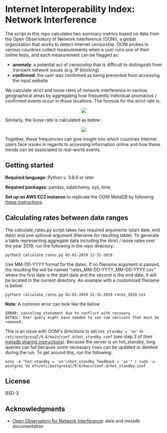 # Internet Interoperability Index: Network Interference
The script in this repo calculates two summary metrics based on data from the Open Observatory of Network Interference (OONI), a global organization that works to detect Internet censorship. OONI probes in various countries collect measurements when a user runs one of their online tests, and each measurement can be flagged as:
- **anomaly**: a potential act of censorship that is difficult to distinguish from transient network issues (e.g. IP blocking)
- **confirmed**: the user was confirmed as being prevented from accessing the input website

We calculate strict and loose rates of network interference in various geographical areas by aggregating how frequently individual anomalous / confirmed events occur in those locations. The formula for the strict rate is:

<p align = "center"><img src="https://render.githubusercontent.com/render/math?math=\frac{\text{number of confirmed events}}{\text{total number of events}}"></p>

Similarly, the loose rate is calculated as below:

<p align = "center"><img src="https://render.githubusercontent.com/render/math?math=\frac{\text{number of confirmed events} %2B \text{number of anomalous events}}{\text{total number of events}}"></p>

Together, these frequencies can give insight into which countries Internet users face issues in regards to accessing information online and how these trends can be associated to real-world events.

## Getting started
**Required language**: Python v. 3.6.0 or later

**Required packages**: pandas, sqlalchemy, sys, time

**Set up an AWS EC2 instance** to replicate the OONI MetaDB by following [these instructions](aws-setup.md).

## Calculating rates between date ranges
The calculate\_rates.py script takes two required arguments (start date, end date) and one optional argument (filename for resulting table). To generate a table representing aggregate data including the strict / loose rates over the year 2019, run the following in the repo directory:

```
python3 calculate_rates.py 01-01-2019 12-31-2019
```

Use MM-DD-YYYY format for the dates. If no filename argument is passed, the resulting file will be named "rates\_MM-DD-YYYY\_MM-DD-YYYY.csv" where the first date is the start date and the second is the end date. It will be located in the current directory. An example with a customized filename is below:

```
python3 calculate_rates.py 01-01-2019 12-31-2019 rates_2019.txt
```

**Note**: A common error can look like the below.

```
ERROR: canceling statement due to conflict with recovery
DETAIL: User query might have needed to see row versions that must be removed.
```

This is an issue with OONI's directions to set `hot_standby = 'on'` in `/etc/postgresql/9.6/main/conf.d/hot_standby.conf` (see step 3 of their [metadb sharing instructions](https://github.com/ooni/sysadmin/blob/master/docs/metadb-sharing.md)). Because the server is on hot\_standby, long queries can fail because some necessary rows can be updated or deleted during the run. To get around this, run the following:

```
echo -e "hot_standby = 'on'\nhot_standby_feedback = 'on'" | sudo -u postgres dd of=/etc/postgresql/9.6/main/conf.d/hot_standby.conf
```

## License
BSD-3

## Acknowledgments
- [Open Observatory for Network Interference](https://ooni.org): data and metadb documentation
